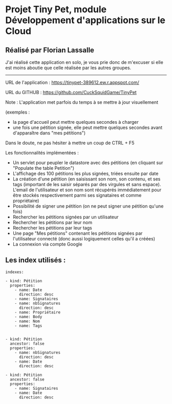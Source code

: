 # Projet Tiny Pet, module Développement d'applications sur le Cloud

## Réalisé par Florian Lassalle

J'ai réalisé cette application en solo, je vous prie donc de m'excuser si elle est moins aboutie que celle réalisée par les autres groupes.
<hr>

URL de l'application :
https://tinypet-389612.ew.r.appspot.com/

URL du GITHUB :
https://github.com/CuckSquidGame/TinyPet

Note :
L'application met parfois du temps à se mettre à jour visuellement

(exemples : 
- la page d'accueil peut mettre quelques secondes à charger
- une fois une pétition signée, elle peut mettre quelques secondes avant d'apparaître dans "mes pétitions")

Dans le doute, ne pas hésiter à mettre un coup de CTRL + F5

Les fonctionnalités implémentées :
- Un servlet pour peupler le datastore avec des pétitions (en cliquant sur "Populate the table Petition")
- L'affichage des 100 pétitions les plus signées, triées ensuite par date
- La création d'une pétition (en saisissant son nom, son contenu, et ses tags (important de les saisir séparés par des virgules et sans espace). L'email de l'utilisateur et son nom sont récupérés immédiatement pour être stockés respectivement parmi ses signataires et comme propriétaire)
- Possibilité de signer une pétition (on ne peut signer une pétition qu'une fois)
- Rechercher les pétitions signées par un utilisateur
- Rechercher les pétitions par leur nom
- Rechercher les pétitions par leur tags
- Une page "Mes pétitions" contenant les pétitions signées par l'utilisateur connecté (donc aussi logiquement celles qu'il a créées)
- La connexion via compte Google

## Les index utilisés :

``` 
indexes:

- kind: Pétition 
  properties: 
    - name: Date 
      direction: desc
    - name: Signataires
    - name: nbSignatures
      direction: desc
    - name: Propriétaire
    - name: Body
    - name: Nom
    - name: Tags


- kind: Pétition 
  ancestor: false
  properties: 
    - name: nbSignatures 
      direction: desc
    - name: Date
      direction: desc

- kind: Pétition 
  ancestor: false
  properties: 
    - name: Signataires
    - name: Date 
      direction: desc
```